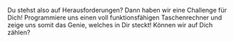 Du stehst also auf Herausforderungen? 
Dann haben wir eine Challenge für Dich! 
Programmiere uns einen voll funktionsfähigen Taschenrechner und zeige uns somit das Genie, welches in Dir steckt! 
Können wir auf Dich zählen?
